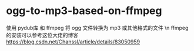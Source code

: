 # ogg-to-mp3-based-on-ffmpeg
使用 pydub库 和 ffmpeg  将 ogg 文件转换为 mp3 或其他格式的文件
\n ffmpeg 的安装可以参考这位大佬的博客 https://blog.csdn.net/Chanssl/article/details/83050959 
